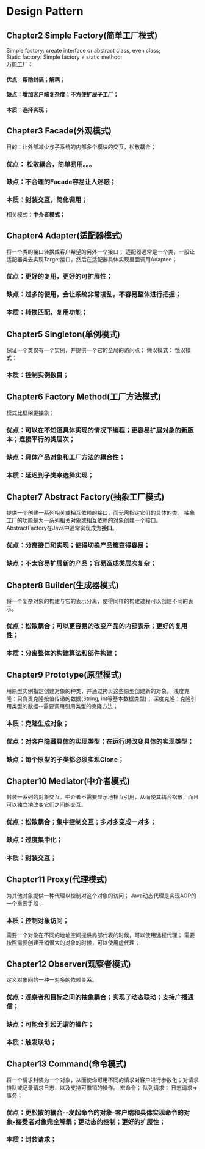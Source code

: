 # Design Pattern

## Chapter2 Simple Factory(简单工厂模式)
Simple factory: create interface or abstract class, even class;   
Static factory: Simple factory + static method;   
万能工厂：
#### 优点：帮助封装；解耦；
#### 缺点：增加客户端复杂度；不方便扩展子工厂；
#### 本质：选择实现；

## Chapter3 Facade(外观模式)
目的：让外部减少与子系统的内部多个模块的交互，松散耦合；
### 优点： 松散耦合，简单易用。。。
### 缺点：不合理的Facade容易让人迷惑；
### 本质：封装交互，简化调用；
相关模式：**中介者模式；**

## Chapter4 Adapter(适配器模式)
将一个类的接口转换成客户希望的另外一个接口；
适配器通常是一个类，一般让适配器类去实现Target接口，然后在适配器具体实现里面调用Adaptee；
### 优点：更好的复用，更好的可扩展性；
### 缺点：过多的使用，会让系统非常凌乱，不容易整体进行把握；
### 本质：转换匹配，复用功能；

## Chapter5 Singleton(单例模式)
保证一个类仅有一个实例，并提供一个它的全局的访问点；
懒汉模式：
饿汉模式：
### 本质：控制实例数目；

## Chapter6 Factory Method(工厂方法模式)
模式比框架更抽象；
### 优点：可以在不知道具体实现的情况下编程；更容易扩展对象的新版本；连接平行的类层次；
### 缺点：具体产品对象和工厂方法的耦合性；
### 本质：延迟到子类来选择实现；

## Chapter7 Abstract Factory(抽象工厂模式)
提供一个创建一系列相关或相互依赖的接口，而无需指定它们的具体的类。
抽象工厂的功能是为一系列相关对象或相互依赖的对象创建一个接口。AbstractFactory在Java中通常实现成为**接口**。
### 优点：分离接口和实现；使得切换产品簇变得容易；
### 缺点：不太容易扩展新的产品；容易造成类层次复杂；

## Chapter8 Builder(生成器模式)
将一个复杂对象的构建与它的表示分离，使得同样的构建过程可以创建不同的表示。
### 优点：松散耦合；可以更容易的改变产品的内部表示；更好的复用性；
### 本质：分离整体的构建算法和部件构建；

## Chapter9 Prototype(原型模式)
用原型实例指定创建对象的种类，并通过拷贝这些原型创建新的对象。
浅度克隆：只负责克隆按值传递的数据(String, int等基本数据类型)；
深度克隆：克隆引用类型的数据--需要调用引用类型的克隆方法；
### 本质：克隆生成对象；
### 优点：对客户隐藏具体的实现类型；在运行时改变具体的实现类型；
### 缺点：每个原型的子类都必须实现Clone；

## Chapter10 Mediator(中介者模式)
封装一系列的对象交互。中介者不需要显示地相互引用，从而使其耦合松散，而且可以独立地改变它们之间的交互。
### 优点：松散耦合；集中控制交互；多对多变成一对多；
### 缺点：过度集中化；
### 本质：封装交互；

## Chapter11 Proxy(代理模式)
为其他对象提供一种代理以控制对这个对象的访问；
Java动态代理是实现AOP的一个重要手段；
### 本质：控制对象访问；
需要一个对象在不同的地址空间提供局部代表的时候，可以使用远程代理；
需要按照需要创建开销很大的对象的时候，可以使用虚代理；

## Chapter12 Observer(观察者模式)
定义对象间的一种一对多的依赖关系。
### 优点：观察者和目标之间的抽象耦合；实现了动态联动；支持广播通信；
### 缺点：可能会引起无谓的操作；
### 本质：触发联动；

## Chapter13 Command(命令模式)
将一个请求封装为一个对象，从而使你可用不同的请求对客户进行参数化；对请求排队或记录请求日志，以及支持可撤销的操作。
宏命令；
队列请求；
日志请求=>事务；
### 优点：更松散的耦合--发起命令的对象-客户端和具体实现命令的对象-接受者对象完全解耦；更动态的控制；更好的扩展性；
### 本质：封装请求；